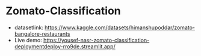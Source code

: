 # Zomato-Classification

- datasetlink: https://www.kaggle.com/datasets/himanshupoddar/zomato-bangalore-restaurants
- Live demo: https://yousef-nasr-zomato-classification-deploymentdeploy-rro9de.streamlit.app/
